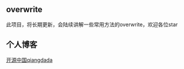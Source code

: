 ## overwrite

此项目，将长期更新，会陆续讲解一些常用方法的overwrite，欢迎各位star

## 个人博客

[开源中国qiangdada](https://my.oschina.net/qiangdada)
